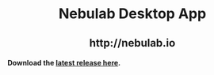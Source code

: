 <h1 align="center">Nebulab Desktop App</h1>

<h2 align="center">http://nebulab.io</h2>

#### Download the [latest release here](https://github.com/nebulab-io/nebulab-desktop/releases/latest).
